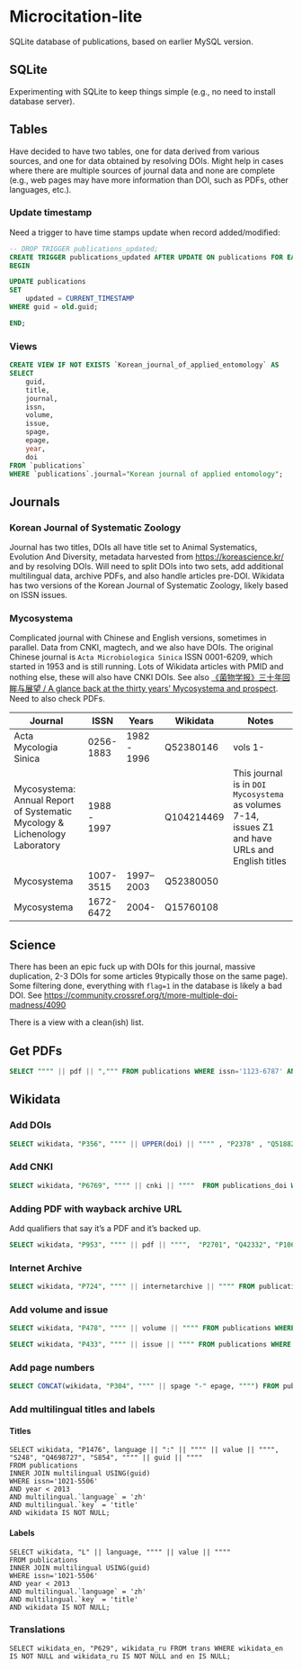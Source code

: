 # Microcitation-lite

SQLite database of publications, based on earlier MySQL version.


## SQLite

Experimenting with SQLite to keep things simple (e.g., no need to install database server).

## Tables

Have decided to have two tables, one for data derived from various sources, and one for data obtained by resolving DOIs. Might help in cases where there are multiple sources of journal data and none are complete (e.g., web pages may have more information than DOI, such as PDFs, other languages, etc.).

### Update timestamp

Need a trigger to have time stamps update when record added/modified:

```sql
-- DROP TRIGGER publications_updated;
CREATE TRIGGER publications_updated AFTER UPDATE ON publications FOR EACH ROW
BEGIN

UPDATE publications
SET
    updated = CURRENT_TIMESTAMP
WHERE guid = old.guid;

END;

```

### Views

```sql
CREATE VIEW IF NOT EXISTS `Korean_journal_of_applied_entomology` AS
SELECT 
    guid, 
    title, 
    journal,
    issn,
    volume,
    issue,
    spage,
    epage,
    year,
    doi
FROM `publications` 
WHERE `publications`.journal="Korean journal of applied entomology";
```



## Journals

### Korean Journal of Systematic Zoology

Journal has two titles, DOIs all have title set to Animal Systematics, Evolution And Diversity, metadata harvested from https://koreascience.kr/ and by resolving DOIs. Will need to split DOIs into two sets, add additional multilingual data, archive PDFs, and also handle articles pre-DOI. Wikidata has two versions of the Korean Journal of Systematic Zoology, likely based on ISSN issues.

### Mycosystema

Complicated journal with Chinese and English versions, sometimes in parallel. Data from CNKI, magtech, and we also have DOIs. The original Chinese journal is `Acta Microbiologica Sinica` ISSN 0001-6209, which started in 1953 and is still running. Lots of Wikidata articles with PMID and nothing else, these will also have CNKI DOIs. See also [《菌物学报》三十年回眸与展望 / A glance back at the thirty years’ Mycosystema and prospect](http://alec-demo.herokuapp.com/Q111501511). Need to also check PDFs.

|Journal | ISSN | Years | Wikidata |Notes|
|--|--|--|--|--|
| Acta Mycologia Sinica | 0256-1883 | 1982 - 1996 | Q52380146 | vols 1- |
| Mycosystema: Annual Report of Systematic Mycology & Lichenology Laboratory | 1988 - 1997 | | Q104214469 | This journal is in `DOI Mycosystema` as volumes 7-14, issues Z1 and have URLs and English titles | 
| Mycosystema | 1007-3515 | 1997–2003 | Q52380050 | |
| Mycosystema | 1672-6472 | 2004- | Q15760108 | |

## Science

There has been an epic fuck up with DOIs for this journal, massive duplication, 2-3 DOIs for some articles 9typically those on the same page). Some filtering done, everything with `flag=1` in the database is likely a bad DOI. See https://community.crossref.org/t/more-multiple-doi-madness/4090

There is a view with a clean(ish) list.

## Get PDFs

```sql
SELECT """" || pdf || ",""" FROM publications WHERE issn='1123-6787' AND pdf IS NOT NULL;
```

## Wikidata

### Add DOIs

```sql
SELECT wikidata, "P356", """" || UPPER(doi) || """" , "P2378" , "Q5188229" FROM publications_doi WHERE issn='0459-8113' and updated > '2022-12-29 14:00:00' AND wikidata IS NOT NULL AND doi IS NOT NULL;
```

### Add CNKI

```sql
SELECT wikidata, "P6769", """" || cnki || """"  FROM publications_doi WHERE issn='2095-0357' and updated > '2022-12-29 14:00:00' AND wikidata IS NOT NULL AND cnki IS NOT NULL;
```


### Adding PDF with wayback archive URL

Add qualifiers that say it’s a PDF and it’s backed up.

```sql
SELECT wikidata, "P953", """" || pdf || """",  "P2701", "Q42332", "P1065", """" || "https://web.archive.org" || waybackmachine || """" FROM publications WHERE issn='1225-0104' AND wikidata IS NOT NULL AND pdf IS NOT NULL AND waybackmachine IS NOT NULL;
```

### Internet Archive

```sql
SELECT wikidata, "P724", """" || internetarchive || """" FROM publications WHERE doi LIKE "10.5635/ASED%" AND wikidata IS NOT NULL AND internetarchive IS NOT NULL;
```
### Add volume and issue

```sql
SELECT wikidata, "P478", """" || volume || """" FROM publications WHERE issn="2346-9641" AND wikidata IS NOT NULL AND volume IS NOT NULL;
```

```sql
SELECT wikidata, "P433", """" || issue || """" FROM publications WHERE issn="2346-9641" AND wikidata IS NOT NULL AND issue IS NOT NULL;
```

### Add page numbers

```sql
SELECT CONCAT(wikidata, "P304", """" || spage "-" epage, """") FROM publications_doi WHERE issn='1988-3196' AND  wikidata IS NOT NULL AND spage IS NOT NULL and epage IS NOT NULL and flag=1;
```
 


### Add multilingual titles and labels

#### Titles

```
SELECT wikidata, "P1476", language || ":" || """" || value || """", "S248", "Q4698727", "S854", """" || guid || """"
FROM publications 
INNER JOIN multilingual USING(guid) 
WHERE issn='1021-5506'
AND year < 2013
AND multilingual.`language` = 'zh'
AND multilingual.`key` = 'title'
AND wikidata IS NOT NULL;
```

#### Labels

```
SELECT wikidata, "L" || language, """" || value || """"
FROM publications 
INNER JOIN multilingual USING(guid) 
WHERE issn='1021-5506'
AND year < 2013
AND multilingual.`language` = 'zh'
AND multilingual.`key` = 'title'
AND wikidata IS NOT NULL;
```



### Translations

```
SELECT wikidata_en, "P629", wikidata_ru FROM trans WHERE wikidata_en IS NOT NULL and wikidata_ru IS NOT NULL and en IS NULL;
```

